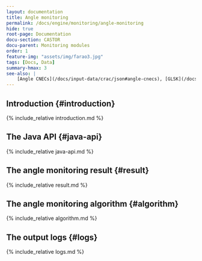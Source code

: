 ```yaml
---
layout: documentation
title: Angle monitoring
permalink: /docs/engine/monitoring/angle-monitoring
hide: true
root-page: Documentation
docu-section: CASTOR
docu-parent: Monitoring modules
order: 1
feature-img: "assets/img/farao3.jpg"
tags: [Docs, Data]
summary-hmax: 3
see-also: |
    [Angle CNECs](/docs/input-data/crac/json#angle-cnecs), [GLSK](/docs/input-data/glsk), [RAO result](/docs/output-data/rao-result-json)
---
```


## Introduction {#introduction}
{% include_relative introduction.md %}  

## The Java API {#java-api}
{% include_relative java-api.md %}  

## The angle monitoring result {#result}
{% include_relative result.md %}  

## The angle monitoring algorithm {#algorithm}
{% include_relative algorithm.md %}

## The output logs {#logs}
{% include_relative logs.md %}